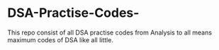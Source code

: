 # DSA-Practise-Codes-
This repo consist of all DSA practise codes from Analysis to all means maximum codes of DSA like all little.
